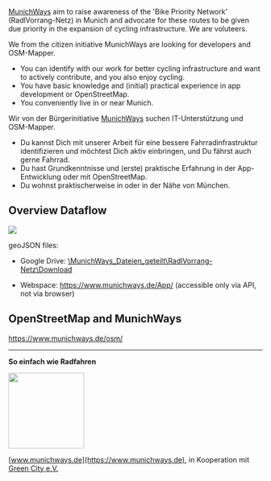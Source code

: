 [MunichWays](https://www.munichways.de/app) aim to raise awareness of the 'Bike Priority Network' (RadlVorrang-Netz) in Munich and advocate for these routes to be given due priority in the expansion of cycling infrastructure.
We are voluteers.

We from the citizen initiative MunichWays are looking for developers and OSM-Mapper.

- You can identify with our work for better cycling infrastructure and want to actively contribute, and you also enjoy cycling.
- You have basic knowledge and (initial) practical experience in app development or OpenStreetMap.
- You conveniently live in or near Munich.
  
Wir von der Bürgerinitiative [MunichWays](https://www.munichways.de/app)  suchen IT-Unterstützung und OSM-Mapper.

- Du kannst Dich mit unserer Arbeit für eine bessere Fahrradinfrastruktur identifizieren und möchtest Dich aktiv einbringen, und Du fährst auch gerne Fahrrad.
- Du hast Grundkenntnisse und (erste) praktische Erfahrung in der App-Entwicklung oder mit OpenStreetMap.
- Du wohnst praktischerweise in oder in der Nähe von München.

## Overview Dataflow
<img src="https://www.munichways.de/img/MunichWays-Overview.drawio.png">

geoJSON files:

- Google Drive: [\MunichWays_Dateien_geteilt\RadlVorrang-Netz\Download ](https://drive.google.com/drive/folders/1u4Q1dyMuB1n0j2_YgQxiK_xfLVC1VYE9?usp=sharing)

- Webspace: https://www.munichways.de/App/ (accessible only via API, not via browser)

## OpenStreetMap and MunichWays
https://www.munichways.de/osm/

--------------------------------------------

**So einfach wie Radfahren**

<img src="https://www.munichways.de/wp-content/uploads/2020/11/MunichWays_Logo_Web_72dpi.png" height="150">

[www.munichways.de](https://www.munichways.de), in Kooperation mit [Green City e.V.](https://www.greencity.de)

<!--
🧙 Remember, you can do mighty things with the power of [Markdown](https://docs.github.com/github/writing-on-github/getting-started-with-writing-and-formatting-on-github/basic-writing-and-formatting-syntax)
-->
